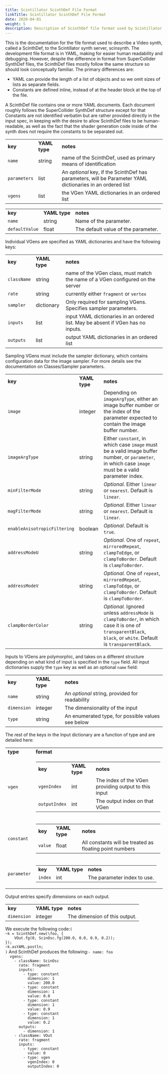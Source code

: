 ```yaml
---
title: Scintillator ScinthDef File Format
linkTitle: Scintillator ScinthDef File Format
date: 2020-04-01
weight: 5
description: Description of ScinthDef file format used by Scintillator synth server.
---
```

This is the documentation for the file format used to describe a Video synth, called a ScinthDef, to the Scintillator synth server, scinsynth. The development file format is in YAML, making for easier human readability and debugging. However, despite the difference in format from SuperCollider SynthDef files, the ScinthDef files mostly follow the same structure so should look conceptually familiar. The primary differences are:<ul>
<li>YAML can provide the length of a list of objects and so we omit sizes of lists as separate fields.<li>Constants are defined inline, instead of at the header block at the top of the file.</ul>
<div id='nil'>A ScinthDef file contains one or more YAML documents. Each document roughly follows the SuperCollider SynthDef structure except for that Constants are not identified verbatim but are rather provided directly in the input spec, in keeping with the desire to allow ScinthDef files to be human-readable, as well as the fact that the shader generation code inside of the synth does not require the constants to be separated out.<table>
<tr><td><strong>key</strong></td><td><strong>YAML type</strong></td><td><strong>notes</strong></td></tr>
<tr><td><code>name</code></td><td>string</td><td>name of the ScinthDef, used as primary means of identification</td></tr>
<tr><td><code>parameters</code></td><td>list</td><td>An <em>optional</em> key, if the ScinthDef has parameters, will be Parameter YAML dictionaries in an ordered list</td></tr>
<tr><td><code>vgens</code></td><td>list</td><td>the VGen YAML dictionaries in an ordered list</td></tr>
</table>
<table>
<tr><td><strong>key</strong></td><td><strong>YAML type</strong></td><td><strong>notes</strong></td></tr>
<tr><td><code>name</code></td><td>string</td><td>Name of the parameter.</td></tr>
<tr><td><code>defaultValue</code></td><td>float</td><td>The default value of the parameter.</td></tr>
</table>
Individual VGens are specified as YAML dictionaries and have the following keys:<table>
<tr><td><strong>key</strong></td><td><strong>YAML type</strong></td><td><strong>notes</strong></td></tr>
<tr><td><code>className</code></td><td>string</td><td>name of the VGen class, must match the name of a VGen configured on the server</td></tr>
<tr><td><code>rate</code></td><td>string</td><td>currently either <code>fragment</code> or <code>vertex</code></td></tr>
<tr><td><code>sampler</code></td><td>dictionary</td><td>Only required for sampling VGens. Specifies sampler parameters.</td></tr>
<tr><td><code>inputs</code></td><td>list</td><td>input YAML dictionaries in an ordered list. May be absent if VGen has no inputs.</td></tr>
<tr><td><code>outputs</code></td><td>list</td><td>output YAML dictionaries in an ordered list</td></tr>
</table>
Sampling VGens must include the sampler dictionary, which contains configuration data for the image sampler. For more details see the documentation on Classes/Sampler parameters.<table>
<tr><td><strong>key</strong></td><td><strong>YAML type</strong></td><td><strong>notes</strong></td></tr>
<tr><td><code>image</code></td><td>integer</td><td>Depending on <code>imageArgType</code>, either an image buffer number or the index of the parameter expected to contain the image buffer number.</td></tr>
<tr><td><code>imageArgType</code></td><td>string</td><td>Either <code>constant</code>, in which case <code>image</code> must be a valid image buffer number, or <code>parameter</code>, in which case <code>image</code> must be a valid parameter index.</td></tr>
<tr><td><code>minFilterMode</code></td><td>string</td><td><em>Optional.</em> Either <code>linear</code> or <code>nearest</code>. Default is <code>linear</code>.</td></tr>
<tr><td><code>magFilterMode</code></td><td>string</td><td><em>Optional.</em> Either <code>linear</code> or <code>nearest</code>. Default is <code>linear</code>.</td></tr>
<tr><td><code>enableAnisotropicFiltering</code></td><td>boolean</td><td><em>Optional</em>. Default is <code>true</code>.</td></tr>
<tr><td><code>addressModeU</code></td><td>string</td><td><em>Optional.</em> One of <code>repeat</code>, <code>mirroredRepeat</code>, <code>clampToEdge</code>, or <code>clampToBorder</code>. Default is <code>clampToBorder</code>.</td></tr>
<tr><td><code>addressModeV</code></td><td>string</td><td><em>Optional.</em> One of <code>repeat</code>, <code>mirroredRepeat</code>, <code>clampToEdge</code>, or <code>clampToBorder</code>. Default is <code>clampToBorder</code>.</td></tr>
<tr><td><code>clampBorderColor</code></td><td>string</td><td><em>Optional.</em> Ignored unless <code>addressMode</code> is <code>clampToBorder</code>, in which case it is one of <code>transparentBlack</code>, <code>black</code>, or <code>white</code>. Default is <code>transparentBlack</code>.</td></tr>
</table>
Inputs to VGens are polymorphic, and takes on a different structure depending on what kind of input is specified in the <code>type</code> field. All input dictionaries supply the <code>type</code> key as well as an optional <code>name</code> field:<table>
<tr><td><strong>key</strong></td><td><strong>YAML type</strong></td><td><strong>notes</strong></td></tr>
<tr><td><code>name</code></td><td>string</td><td>An <em>optional</em> string, provided for readability</td></tr>
<tr><td><code>dimension</code></td><td>integer</td><td>The dimensionality of the input</td></tr>
<tr><td><code>type</code></td><td>string</td><td>An enumerated type, for possible values see below</td></tr>
</table>
The rest of the keys in the Input dictionary are a function of type and are detailed here:<table>
<tr><td><strong>type</strong></td><td><strong>format</strong></td></tr>
<tr><td><code>vgen</code></td><td><table>
<tr><td><strong>key</strong></td><td><strong>YAML type</strong></td><td><strong>notes</strong></td></tr>
<tr><td><code>vgenIndex</code></td><td>int</td><td>The index of the VGen providing output to this input</td></tr>
<tr><td><code>outputIndex</code></td><td>int</td><td>The output index on that VGen</td></tr>
</table>
</td></tr>
<tr><td><code>constant</code></td><td><table>
<tr><td><strong>key</strong></td><td><strong>YAML type</strong></td><td><strong>notes</strong></td></tr>
<tr><td><code>value</code></td><td>float</td><td>All constants will be treated as floating point numbers</td></tr>
</table>
</td></tr>
<tr><td><code>parameter</code></td><td><table>
<tr><td><strong>key</strong></td><td><strong>YAML type</strong></td><td><strong>notes</strong></td></tr>
<tr><td><code>index</code></td><td>int</td><td>The parameter index to use.</td></tr>
</table>
</td></tr>
</table>
Output entries specify dimensions on each output.<table>
<tr><td><strong>key</strong></td><td><strong>YAML type</strong></td><td><strong>notes</strong></td></tr>
<tr><td><code>dimension</code></td><td>integer</td><td>The dimension of this output.</td></tr>
</table>
<div id='nil'>We execute the following code:<code>(
~k = ScinthDef.new(\foo, {
    VOut.fg(0, ScinOsc.fg(200.0, 0.0, 0.9, 0.2));
});
~k.asYAML.postln;
)</code>
And ScinthDef produces the following:<code>- name: foo
  vgens:
    - className: ScinOsc
      rate: fragment
      inputs:
        - type: constant
          dimension: 1
          value: 200.0
        - type: constant
          dimension: 1
          value: 0.0
        - type: constant
          dimension: 1
          value: 0.9
        - type: constant
          dimension: 1
          value: 0.2
      outputs:
        - dimension: 1
    - className: VOut
      rate: fragment
      inputs:
        - type: constant
          value: 0
        - type: vgen
          vgenIndex: 0
          outputIndex: 0</code>
